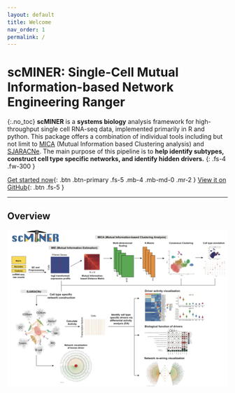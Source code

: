 ```yaml
---
layout: default
title: Welcome
nav_order: 1
permalink: /
---
```



# scMINER: Single-Cell Mutual Information-based Network Engineering Ranger


{:.no_toc}
**scMINER** is a **systems biology** analysis framework for high-throughput single cell RNA-seq data, implemented primarily in R and python. This package offers a combination of individual tools including but not limit to [MICA](https://github.com/jyyulab/MICA) (Mutual Information based Clustering analysis) and [SJARACNe](https://github.com/jyyulab/SJARACNe). The main purpose of this pipeline is to **help identify subtypes, construct cell type specific networks, and identify hidden drivers.** 
{: .fs-4 .fw-300 }

[Get started now](#getting-started){: .btn .btn-primary .fs-5 .mb-4 .mb-md-0 .mr-2 } [View it on GitHub](https://github.com/jyyulab/scMINER){: .btn .fs-5 }

---

## Overview

<img src="docs/plots/scMINER_Overview.png" alt="drawing" width="700"/> 


